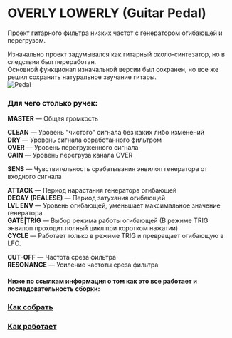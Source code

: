# OVERLY LOWERLY (Guitar Pedal)

Проект гитарного фильтра низких частот с генератором огибающей и перегрузом. <p>
Изначально проект задумывался как гитарный около-синтезатор, но в следствии был переработан. <br>
Основной функционал изначальной версии был сохранен, но все же решил сохранить натуральное звучание гитары. <br>
![Pedal](https://github.com/EugeneCarlo/OVERLY-LOWERLY-Guitar-Pedal-/blob/main/Image/Pedal.jpg)

### Для чего столько ручек:<p>
**MASTER** — Общая громкость<p>
**CLEAN** — Уровень "чистого" сигнала без каких либо изменений<br>
**DRY** — Уровень сигнала обработанного фильтром<br>
**OVER** — Уровень перегруженного сигнала<br>
**GAIN** — Уровень перегруза канала OVER<p>

**SENS** — Чувствительность срабатывания энвилоп генератора от входного сигнала<p>

**ATTAСK** — Период нарастания генератора огибающей<br>
**DECAY (REALESE)** — Период затухания огибающей<br>
**LVL ENV** — Уровень огибающей, уменьшает максимальное значение генератора<br>
**GATE|TRIG** — Выбор режима работы огибающей (В режиме TRIG энвилоп проходит полный цикл при коротком нажатии)<br>
**CYCLE** — Работает только в режиме TRIG и превращает огибающую в LFO.<p>

**CUT-OFF** — Частота среза фильтра<br>
**RESONANCE** — Усиление частоты среза фильтра<br>


#### Ниже по ссылкам информация о том как это все работает и последовательность сборки:


### [Как собрать](https://github.com/EugeneCarlo/OVERLY-LOWERLY-Guitar-Pedal-/blob/main/How%20to%20assemble/README.md)

### [Как работает](https://github.com/EugeneCarlo/OVERLY-LOWERLY-Guitar-Pedal-/blob/main/How%20it%20works/README.md)